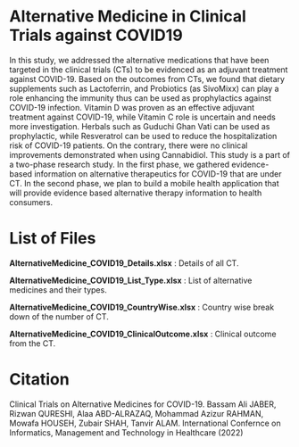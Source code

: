 # Alternative Medicine in Clinical Trials against COVID19

In this study, we addressed the alternative medications that have been targeted in the clinical trials (CTs) to be evidenced as an adjuvant treatment against COVID-19. Based on the outcomes from CTs, we found that dietary supplements such as Lactoferrin, and Probiotics (as SivoMixx) can play a role enhancing the immunity thus can be used as prophylactics against COVID-19 infection. Vitamin D was proven as an effective adjuvant treatment against COVID-19, while Vitamin C role is uncertain and needs more investigation. Herbals such as Guduchi Ghan Vati can be used as prophylactic, while Resveratrol can be used to reduce the hospitalization risk of COVID-19 patients. On the contrary, there were no clinical improvements demonstrated when using Cannabidiol. This study is a part of a two-phase research study. In the first phase, we gathered evidence-based information on alternative therapeutics for COVID-19 that are under CT. In the second phase, we plan to build a mobile health application that will provide evidence based alternative therapy information to health consumers. 

# List of Files

**AlternativeMedicine_COVID19_Details.xlsx** : Details of all CT.

**AlternativeMedicine_COVID19_List_Type.xlsx** : List of alternative medicines and their types.

**AlternativeMedicine_COVID19_CountryWise.xlsx** : Country wise break down of the number of CT.

**AlternativeMedicine_COVID19_ClinicalOutcome.xlsx** : Clinical outcome from the CT. 

# Citation

Clinical Trials on Alternative Medicines for COVID-19. 
Bassam Ali JABER, Rizwan QURESHI, Alaa ABD-ALRAZAQ, Mohammad Azizur RAHMAN, Mowafa HOUSEH, Zubair SHAH, Tanvir ALAM. 
International Confernce on Informatics, Management and Technology in Healthcare (2022)

